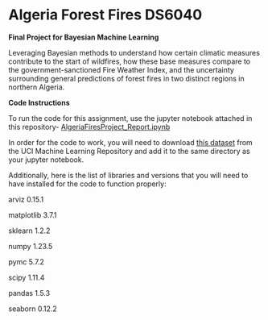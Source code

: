 # Algeria Forest Fires DS6040
**Final Project for Bayesian Machine Learning**

Leveraging Bayesian methods to understand how certain climatic measures contribute to the start of wildfires, how these base measures compare to the government-sanctioned Fire Weather Index, and the uncertainty surrounding general predictions of forest fires in two distinct regions in northern Algeria.

**Code Instructions**

To run the code for this assignment, use the jupyter notebook attached in this repository- [AlgeriaFiresProject_Report.ipynb](https://github.com/mtvaden1/Algeria_Forest_Fires_DS6040/blob/main/AlgeriaFiresProject_Report.ipynb)

In order for the code to work, you will need to download [this dataset](https://archive.ics.uci.edu/dataset/547/algerian+forest+fires+dataset) from the UCI Machine Learning Repository and add it to the same directory as your jupyter notebook.

Additionally, here is the list of libraries and versions that you will need to have installed for the code to function properly:

arviz 0.15.1

matplotlib 3.7.1

sklearn 1.2.2

numpy 1.23.5

pymc 5.7.2

scipy 1.11.4

pandas 1.5.3

seaborn 0.12.2
